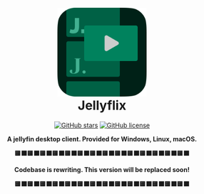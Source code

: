 <!--suppress HtmlDeprecatedAttribute -->
<br />

<div align="center">
    <img src="artworks/logo.png" alt="Logo" style="width: 200px; height: 200px"/>
</div>

<h1 align="center" style="margin-top: 0;">Jellyflix</h1>

<div align="center">

[![GitHub stars](https://img.shields.io/github/stars/6xingyv/Jellyflix)](https://github.com/6xingyv/Jellyflix/stargazers)
[![GitHub license](https://img.shields.io/github/license/6xingyv/Jellyflix)](https://github.com/6xingyv/Jellyflix/blob/master/LICENSE)

</div>

<div align="center">

**A jellyfin desktop client. Provided for Windows, Linux, macOS.**
    
**🟨⬛🟨⬛🟨⬛🟨⬛🟨⬛🟨⬛🟨⬛🟨⬛🟨⬛🟨⬛🟨⬛🟨⬛🟨⬛🟨⬛**
    
**Codebase is rewriting. This version will be replaced soon!**
    
**🟨⬛🟨⬛🟨⬛🟨⬛🟨⬛🟨⬛🟨⬛🟨⬛🟨⬛🟨⬛🟨⬛🟨⬛🟨⬛🟨⬛**

</div>
